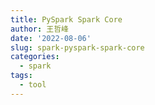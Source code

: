 ```yaml
---
title: PySpark Spark Core
author: 王哲峰
date: '2022-08-06'
slug: spark-pyspark-spark-core
categories:
  - spark
tags:
  - tool
---
```

